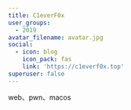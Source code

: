 ```yaml
---
title: C1everF0x
user_groups:
  - 2019
avatar_filename: avatar.jpg
social:
  - icon: blog
    icon_pack: fas
    link: 'https://c1everf0x.top'
superuser: false
---
```


web、pwn、macos
